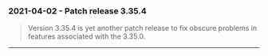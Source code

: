### 2021\-04\-02 \- Patch release 3\.35\.4


> Version 3\.35\.4 is yet another patch release to fix
> obscure problems in features associated with the 3\.35\.0\.



---

